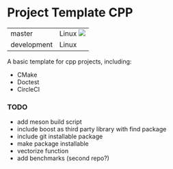 # Project Template CPP

<b>
<table>
    <tr>
        <td>
            master
        </td>
        <td>
            Linux <a href="https://circleci.com/gh/matthiasware/cpp-ci-template/tree/master"><img src="https://circleci.com/gh/matthiasware/cpp-ci-template/tree/master.svg?style=svg"></a>
        </td>
    </tr>
    <tr>
        <td>
            development
        </td>
        <td>
            Linux
        </td>
    </tr>
</table>
</b>

A basic template for cpp projects, including:
- CMake
- Doctest
- CircleCI

### TODO
- add meson build script
- include boost as third party library with find package
- include git installable package
- make package installable
- vectorize function
- add benchmarks (second repo?)
